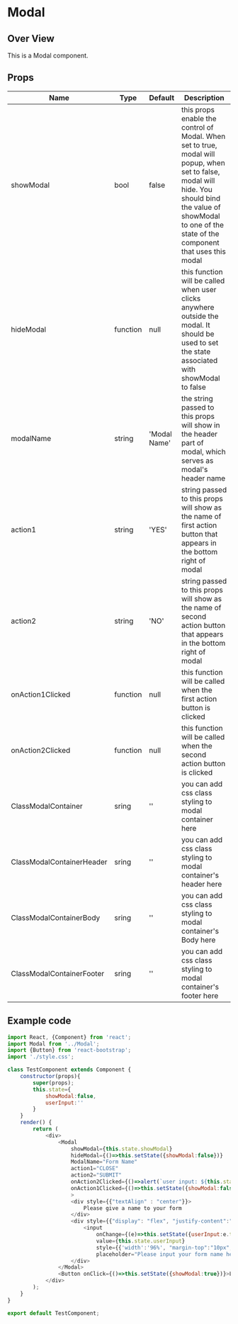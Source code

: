 # Modal
## **Over View**
This is a Modal component. 



## **Props**
| Name | Type | Default | Description |
| ---    | ---  | ------- | --------- |
|showModal | bool  | false | this props enable the control of Modal. When set to true, modal will popup, when set to false, modal will hide. You should bind the value of showModal to one of the state of the component that uses this modal|
|hideModal|function|null| this function will be called when user clicks anywhere outside the modal. It should be used to set the state associated with showModal to false |
|modalName|string|'Modal Name'|the string passed to this props will show in the header part of modal, which serves as modal's header name|
|action1|string|'YES'|string passed to this props will show as the name of first action button that appears in the bottom right of modal|
|action2|string|'NO'|string passed to this props will show as the name of second action button that appears in the bottom right of modal|
|onAction1Clicked|function|null|this function will be called when the first action button is clicked|
|onAction2Clicked|function|null|this function will be called when the second action button is clicked|
|ClassModalContainer|sring|''|you can add css class styling to modal container here|
|ClassModalContainerHeader|sring|''|you can add css class styling to modal container's header here|
|ClassModalContainerBody|sring|''|you can add css class styling to modal container's Body here|
|ClassModalContainerFooter|sring|''|you can add css class styling to modal container's footer here|

## **Example code**
```javascript
import React, {Component} from 'react';
import Modal from '../Modal';
import {Button} from 'react-bootstrap';
import './style.css';

class TestComponent extends Component {
    constructor(props){
        super(props);
        this.state={
            showModal:false,
            userInput:''
        }
    }
    render() {
        return (
            <div>
                <Modal
                    showModal={this.state.showModal}
                    hideModal={()=>this.setState({showModal:false})}
                    ModalName="Form Name"
                    action1="CLOSE"
                    action2="SUBMIT"
                    onAction2Clicked={()=>alert(`user input: ${this.state.userInput}`)}
                    onAction1Clicked={()=>this.setState({showModal:false})}
                    >
                    <div style={{"textAlign" : "center"}}>
                        Please give a name to your form
                    </div>
                    <div style={{"display": "flex", "justify-content":"center"}}>
                        <input 
                            onChange={(e)=>this.setState({userInput:e.target.value})} 
                            value={this.state.userInput} 
                            style={{'width':'96%', "margin-top":"10px", "height":"30px", "border-radius":"5px", "padding":"0px 0px 0px 5px", "border":"none", "border":"solid 1px #d9d9d9"}} 
                            placeholder="Please input your form name here" />
                    </div>
                </Modal>
                <Button onClick={()=>this.setState({showModal:true})}>Launch Modal</Button>
            </div>
        );
    }
}

export default TestComponent;
```